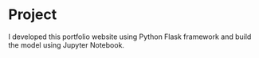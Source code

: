 # Project
I developed this portfolio website using Python Flask framework and build the model using Jupyter Notebook.

